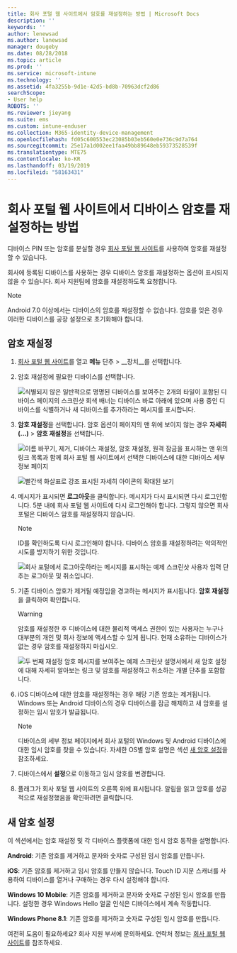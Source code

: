 ```yaml
---
title: 회사 포털 웹 사이트에서 암호를 재설정하는 방법 | Microsoft Docs
description: ''
keywords: ''
author: lenewsad
ms.author: lanewsad
manager: dougeby
ms.date: 08/28/2018
ms.topic: article
ms.prod: ''
ms.service: microsoft-intune
ms.technology: ''
ms.assetid: 4fa3255b-9d1e-42d5-bd8b-70963dcf2d86
searchScope:
- User help
ROBOTS: ''
ms.reviewer: jieyang
ms.suite: ems
ms.custom: intune-enduser
ms.collection: M365-identity-device-management
ms.openlocfilehash: fd05c600553ec23085b03eb560e0e736c9d7a764
ms.sourcegitcommit: 25e17a1d002ee1faa49bb89648eb59373528539f
ms.translationtype: MTE75
ms.contentlocale: ko-KR
ms.lasthandoff: 03/19/2019
ms.locfileid: "58163431"
---
```

# <a name="how-to-reset-your-device-passcode-from-the-company-portal-website"></a>회사 포털 웹 사이트에서 디바이스 암호를 재설정하는 방법

디바이스 PIN 또는 암호를 분실할 경우 [회사 포털 웹 사이트](https://portal.manage.microsoft.com)를 사용하여 암호를 재설정할 수 있습니다.  

회사에 등록된 디바이스를 사용하는 경우 디바이스 암호를 재설정하는 옵션이 표시되지 않을 수 있습니다. 회사 지원팀에 암호를 재설정하도록 요청합니다.

   > [!NOTE]
   > Android 7.0 이상에서는 디바이스의 암호를 재설정할 수 없습니다. 암호를 잊은 경우 이러한 디바이스를 공장 설정으로 초기화해야 합니다. 

## <a name="reset-your-passcode"></a>암호 재설정

1.  [회사 포털 웹 사이트](https://portal.manage.microsoft.com)를 열고 __메뉴__ 단추 > __장치__를 선택합니다.  

2. 암호 재설정에 필요한 디바이스를 선택합니다.  

    ![식별되지 않은 일반적으로 명명된 디바이스를 보여주는 2개의 타일이 포함된 디바이스 페이지의 스크린샷 회색 배너는 디바이스 바로 아래에 있으며 사용 중인 디바이스를 식별하거나 새 디바이스를 추가하라는 메시지를 표시합니다.](./media/rename-reset-device-step2-1808.png) 

3. **암호 재설정**을 선택합니다. 암호 옵션이 페이지의 맨 위에 보이지 않는 경우 **자세히(...)** > **암호 재설정**을 선택합니다.   

   ![이름 바꾸기, 제거, 디바이스 재설정, 암호 재설정, 원격 잠금을 표시하는 맨 위의 링크 목록과 함께 회사 포털 웹 사이트에서 선택한 디바이스에 대한 디바이스 세부 정보 페이지 ](./media/rename-reset-device-1808.png)   

    ![빨간색 화살표로 강조 표시된 자세히 아이콘의 확대된 보기](./media/rename-reset-device-step3-more-1808.png)  

4. 메시지가 표시되면 **로그아웃**을 클릭합니다. 메시지가 다시 표시되면 다시 로그인합니다. 5분 내에 회사 포털 웹 사이트에 다시 로그인해야 합니다. 그렇지 않으면 회사 포털은 디바이스 암호를 재설정하지 않습니다.  

   > [!NOTE]
   > ID를 확인하도록 다시 로그인해야 합니다. 디바이스 암호를 재설정하려는 악의적인 시도를 방지하기 위한 것입니다.

   ![회사 포털에서 로그아웃하라는 메시지를 표시하는 예제 스크린샷 사용자 입력 단추는 로그아웃 및 취소입니다.](./media/iwp-reset-passcode-popup-1808.png)

5. 기존 디바이스 암호가 제거될 예정임을 경고하는 메시지가 표시됩니다. **암호 재설정**을 클릭하여 확인합니다.  
    > [!WARNING]
    > 암호를 재설정한 후 디바이스에 대한 물리적 액세스 권한이 있는 사용자는 누구나 대부분의 개인 및 회사 정보에 액세스할 수 있게 됩니다. 현재 소유하는 디바이스가 없는 경우 암호를 재설정하지 마십시오.  

   ![두 번째 재설정 암호 메시지를 보여주는 예제 스크린샷 설명서에서 새 암호 설정에 대해 자세히 알아보는 링크 및 암호를 재설정하고 취소하는 개별 단추를 포함합니다.](./media/iwp-reset-passcode-popup2-1808.png) 

6. iOS 디바이스에 대한 암호를 재설정하는 경우 해당 기존 암호는 제거됩니다. Windows 또는 Android 디바이스의 경우 디바이스를 잠금 해제하고 새 암호를 설정하는 임시 암호가 발급됩니다. 

   > [!NOTE]
   > 디바이스의 세부 정보 페이지에서 회사 포털의 Windows 및 Android 디바이스에 대한 임시 암호를 찾을 수 있습니다. 자세한 OS별 암호 설명은 섹션 [새 암호 설정](reset-your-passcode-cpwebsite.md#set-up-a-new-passcode)을 참조하세요.  
   
7. 디바이스에서 **설정**으로 이동하고 임시 암호를 변경합니다. 

8. 플래그가 회사 포털 웹 사이트의 오른쪽 위에 표시됩니다. 알림을 읽고 암호를 성공적으로 재설정했음을 확인하려면 클릭합니다.  

## <a name="set-up-a-new-passcode"></a>새 암호 설정  

이 섹션에서는 암호 재설정 및 각 디바이스 플랫폼에 대한 임시 암호 동작을 설명합니다.  

**Android**: 기존 암호를 제거하고 문자와 숫자로 구성된 임시 암호를 만듭니다.

**iOS**: 기존 암호를 제거하고 임시 암호를 만들지 않습니다. Touch ID 지문 스캐너를 사용하여 디바이스를 열거나 구매하는 경우 다시 설정해야 합니다.  

**Windows 10 Mobile**: 기존 암호를 제거하고 문자와 숫자로 구성된 임시 암호를 만듭니다. 설정한 경우 Windows Hello 얼굴 인식은 디바이스에서 계속 작동합니다.
    
**Windows Phone 8.1**: 기존 암호를 제거하고 숫자로 구성된 임시 암호를 만듭니다.  

여전히 도움이 필요하세요? 회사 지원 부서에 문의하세요. 연락처 정보는 [회사 포털 웹 사이트](https://go.microsoft.com/fwlink/?linkid=2010980)를 참조하세요.  
